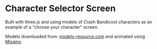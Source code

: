 <h1>Character Selector Screen</h1>

Built with three.js and using models of Crash Bandicoot characters as an example of a "choose your character" screen.

Models downloaded from: <a href="https://www.models-resource.com">models-resource.com</a> and animated using <a href="https://www.mixamo.com/">Mixamo</a>
